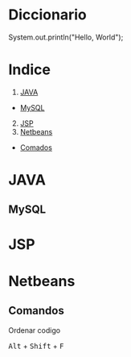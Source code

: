 # Diccionario

System.out.println("Hello, World");

# Indice

1. [JAVA](#java)
  * [MySQL](#mysql)
2. [JSP](#jsp)
3. [Netbeans](#netbeans)
  * [Comados](#comandos)

# JAVA

## MySQL

# JSP

# Netbeans

## Comandos

Ordenar codigo

<kbd>Alt</kbd> + <kbd>Shift</kbd> + <kbd>F</kbd>
